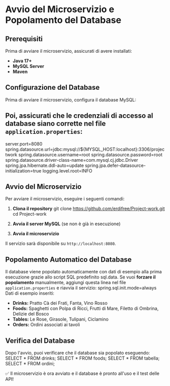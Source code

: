 #  Avvio del Microservizio e Popolamento del Database

##  Prerequisiti
Prima di avviare il microservizio, assicurati di avere installati:
- **Java 17+**
- **MySQL Server**
- **Maven**

## Configurazione del Database
Prima di avviare il microservizio, configura il database MySQL:


## Poi, assicurati che le credenziali di accesso al database siano corrette nel file `application.properties`:
server.port=8080
spring.datasource.url=jdbc:mysql://${MYSQL_HOST:localhost}:3306/projectwork
spring.datasource.username=root
spring.datasource.password=root
spring.datasource.driver-class-name=com.mysql.cj.jdbc.Driver
spring.jpa.hibernate.ddl-auto=update
spring.jpa.defer-datasource-initialization=true
logging.level.root=INFO


## Avvio del Microservizio
Per avviare il microservizio, eseguire i seguenti comandi:

1. **Clona il repository**
   git clone https://github.com/erdifree/Project-work.git
   cd Project-work
2. **Avvia il server MySQL** (se non è già in esecuzione)

3. **Avvia il microservizio**

Il servizio sarà disponibile su `http://localhost:8080`.

## Popolamento Automatico del Database
Il database viene popolato automaticamente con dati di esempio alla prima esecuzione grazie allo script SQL predefinito  sql.data. 
Se vuoi **forzare il popolamento** manualmente, aggiungi questa linea nel file `application.properties` e riavvia il servizio:
spring.sql.init.mode=always
Dati di esempio inseriti:
- **Drinks:** Pratto Cà dei Frati, Fanta, Vino Rosso
- **Foods:** Spaghetti con Polpa di Ricci, Frutti di Mare, Filetto di Ombrina, Delizie del Bosco
- **Tables:** Le Rose, Girasole, Tulipani, Ciclamino
- **Orders:** Ordini associati ai tavoli

## Verifica del Database
Dopo l'avvio, puoi verificare che il database sia popolato eseguendo:
SELECT * FROM drinks;
SELECT * FROM foods;
SELECT * FROM tabella;
SELECT * FROM ordini;

✅ Il microservizio è ora avviato e il database è pronto all'uso e il test delle API!
